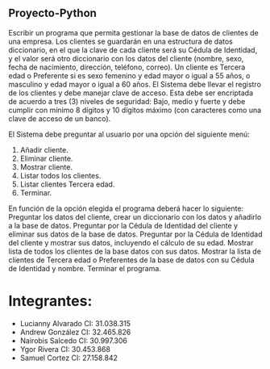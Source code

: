 ## Proyecto-Python

Escribir un programa que permita gestionar la base de datos de clientes de una empresa.
Los clientes se guardarán en una estructura de datos diccionario, en el que la clave de
cada cliente será su Cédula de Identidad, y el valor será otro diccionario con los datos del
cliente (nombre, sexo, fecha de nacimiento, dirección, teléfono, correo). Un cliente es
Tercera edad o Preferente si es sexo femenino y edad mayor o igual a 55 años, o
masculino y edad mayor o igual a 60 años.
El Sistema debe llevar el registro de los clientes y debe manejar clave de acceso. Esta
debe ser encriptada de acuerdo a tres (3) niveles de seguridad: Bajo, medio y fuerte y
debe cumplir con mínimo 8 dígitos y 10 dígitos máximo (con caracteres como una clave
de acceso de un banco).

El Sistema debe preguntar al usuario por una opción del siguiente menú:
1. Añadir cliente.
2. Eliminar cliente.
3. Mostrar cliente.
4. Listar todos los clientes.
5. Listar clientes Tercera edad.
6. Terminar.

En función de la opción elegida el programa deberá hacer lo siguiente:
Preguntar los datos del cliente, crear un diccionario con los datos y añadirlo a la base de
datos.
Preguntar por la Cédula de Identidad del cliente y eliminar sus datos de la base de datos.
Preguntar por la Cédula de Identidad del cliente y mostrar sus datos, incluyendo el
cálculo de su edad.
Mostrar lista de todos los clientes de la base datos con sus datos.
Mostrar la lista de clientes de Tercera edad o Preferentes de la base de datos con su
Cédula de Identidad y nombre.
Terminar el programa.

# Integrantes:

* Lucianny Alvarado CI: 31.038.315
* Andrew González   CI: 32.465.826
* Nairobis Salcedo  CI: 30.997.306
* Ygor Rivera       CI: 30.453.868
* Samuel Cortez     CI: 27.158.842
